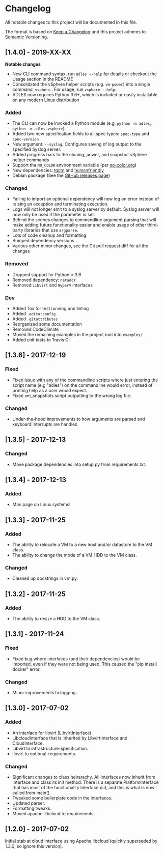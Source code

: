 # Changelog
All notable changes to this project will be documented in this file.

The format is based on [Keep a Changelog](http://keepachangelog.com/en/1.0.0/)
and this project adheres to [Semantic Versioning](http://semver.org/spec/v2.0.0.html).

## [1.4.0] - 2019-XX-XX

**Notable changes**
- New CLI command syntax, run `adles --help` for details or checkout the Usage section in the README 
- Consolidated the vSphere helper scripts (e.g. `vm-power`) into a single command, `vsphere` . For usage, run `vsphere --help`.
- ADLES now requires Python 3.6+, which is included or easily installable on any modern Linux distribution

### Added
- The CLI can now be invoked a Python module (e.g. `python -m adles`, `python -m adles.vsphere`)
- Added two new specification fields to all spec types: `spec-type` and `spec-version`
- New argument: `--syslog`. Configures saving of log output to the specified Syslog server.
- Added progress bars to the cloning, power, and snapshot vSphere helper commands
- Support the `NO_COLOR` environment variable (per [no-color.org](https://no-color.org/))
- New dependencies: [tqdm](https://github.com/tqdm/tqdm) and [humanfriendly](https://pypi.org/project/humanfriendly/)
- Debian package (See the [GitHub releases page](https://github.com/GhostofGoes/ADLES/releases))

### Changed
- Failing to import an optional dependency will now log an error instead
of raising an exception and terminating execution.
- Logs will not longer emit to a syslog server by default.
Syslog server will now only be used if the parameter is set.
- Behind the scenes changes to commandline argument parsing that will
make adding future functionality easier and enable usage of other
third-party libraries that use `argparse`.
- Lots of code cleanup and formatting
- Bumped dependency versions
- Various other minor changes, see the Git pull request diff for all the changes

### Removed
- Dropped support for Python < 3.6
- Removed dependency: `netaddr`
- Removed `Libvirt` and `HyperV` interfaces

### Dev
- Added Tox for test running and linting
- Added `.editorconfig`
- Added `.gitattributes`
- Reorganized some documentation
- Removed CodeClimate
- Moved the remaining examples in the project root into `examples/`
- Added unit tests to Travis CI

## [1.3.6] - 2017-12-19
### Fixed
- Fixed issue with any of the commandline scripts where just entering
 the script name (e.g "adles") on the commandline would error,
 instead of printing help as a user would expect.
- Fixed vm_snapshots script outputting to the wrong log file.

### Changed
- Under-the-hood improvements to how arguments are parsed
and keyboard interrupts are handled.


## [1.3.5] - 2017-12-13
### Changed
- Move package dependencies into setup.py from requirements.txt.


## [1.3.4] - 2017-12-13
### Added
- Man page on Linux systems!


## [1.3.3] - 2017-11-25
### Added
- The ability to relocate a VM to a new host and/or datastore to the VM class.
- The ability to change the mode of a VM HDD to the VM class.

### Changed
- Cleaned up docstrings in vm.py.


## [1.3.2] - 2017-11-25
### Added
- The ability to resize a HDD to the VM class.


## [1.3.1] - 2017-11-24
### Fixed
- Fixed bug where interfaces (and their dependencies) would be imported,
even if they were not being used. This caused the "pip install docker" error.

### Changed
- Minor improvements to logging.


## [1.3.0] - 2017-07-02
### Added
- An interface for libvirt (LibvirtInterface).
- LibcloudInterface that is inherited by LibvirtInterface and CloudInterface.
- Libvirt to infrastructure-specification.
- libvirt to optional-requirements.

### Changed
- Significant changes to class heirarachy. All interfaces now inherit from Interface and class its init method.
There is a separate PlatformInterface that has most of the functionality Interface did, and this is what is now called from main().
- Tweaked some boilerplate code in the interfaces.
- Updated parser.
- Formatting tweaks.
- Moved apache-libcloud to requirements.


## [1.2.0] - 2017-07-02
Initial stab at cloud interface using Apache libcloud
(quickly superseded by 1.3.0, so ignore this version).

